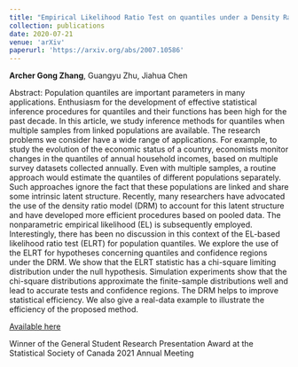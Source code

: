 ```yaml
--- 
title: "Empirical Likelihood Ratio Test on quantiles under a Density Ratio Model" 
collection: publications 
date: 2020-07-21
venue: 'arXiv'
paperurl: 'https://arxiv.org/abs/2007.10586' 
--- 
```


**Archer Gong Zhang**, Guangyu Zhu, Jiahua Chen

Abstract: Population quantiles are important parameters in many applications. Enthusiasm for the development of effective statistical inference procedures for quantiles and their functions has been high for the past decade. In this article, we study inference methods for quantiles when multiple samples from linked populations are available. The research problems we consider have a wide range of applications. For example, to study the evolution of the economic status of a country, economists monitor changes in the quantiles of annual household incomes, based on multiple survey datasets collected annually. Even with multiple samples, a routine approach would estimate the quantiles of different populations separately. Such approaches ignore the fact that these populations are linked and share some intrinsic latent structure. Recently, many researchers have advocated the use of the density ratio model (DRM) to account for this latent structure and have developed more efficient procedures based on pooled data. The nonparametric empirical likelihood (EL) is subsequently employed. Interestingly, there has been no discussion in this context of the EL-based likelihood ratio test (ELRT) for population quantiles. We explore the use of the ELRT for hypotheses concerning quantiles and confidence regions under the DRM. We show that the ELRT statistic has a chi-square limiting distribution under the null hypothesis. Simulation experiments show that the chi-square distributions approximate the finite-sample distributions well and lead to accurate tests and confidence regions. The DRM helps to improve statistical efficiency. We also give a real-data example to illustrate the efficiency of the proposed method.

[Available here](https://arxiv.org/abs/2007.10586)

Winner of the General Student Research Presentation Award at the Statistical Society of Canada 2021 Annual Meeting
